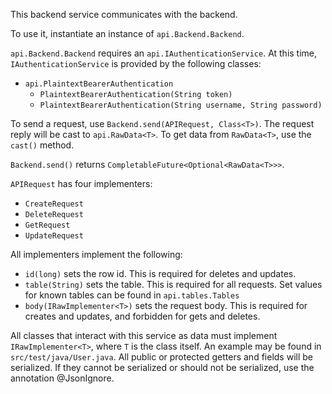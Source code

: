 This backend service communicates with the backend.

To use it, instantiate an instance of `api.Backend.Backend`.

`api.Backend.Backend` requires an `api.IAuthenticationService`. At this time, `IAuthenticationService` is provided by 
the following classes:
- `api.PlaintextBearerAuthentication`
  - `PlaintextBearerAuthentication(String token)`
  - `PlaintextBearerAuthentication(String username, String password)`

To send a request, use `Backend.send(APIRequest, Class<T>)`.
The request reply will be cast to `api.RawData<T>`. 
To get data from `RawData<T>`, use the `cast()` method.

`Backend.send()` returns `CompletableFuture<Optional<RawData<T>>>`.

`APIRequest` has four implementers:
- `CreateRequest`
- `DeleteRequest`
- `GetRequest`
- `UpdateRequest`

All implementers implement the following:
- `id(long)` sets the row id. This is required for deletes and updates.
- `table(String)` sets the table. This is required for all requests. Set values for known tables can be found in `api.tables.Tables`
- `body(IRawImplementer<T>)` sets the request body. This is required for creates and updates, and forbidden for gets and deletes.

All classes that interact with this service as data must implement `IRawImplementer<T>`, where `T` is the class itself.
An example may be found in `src/test/java/User.java`. All public or protected getters and fields will be serialized. 
If they cannot be serialized or should not be serialized, use the annotation @JsonIgnore.
